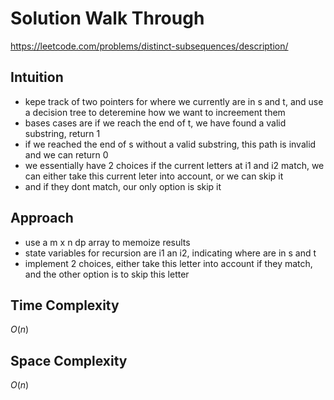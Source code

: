 # Solution Walk Through
https://leetcode.com/problems/distinct-subsequences/description/

## Intuition
- kepe track of two pointers for where we currently are in s and t, and use a decision tree to deteremine how we want to increement them
- bases cases are if we reach the end of t, we have found a valid substring, return 1
- if we reached the end of s without a valid substring, this path is invalid and we can return 0
- we essentially have 2 choices if the current letters at i1 and i2 match, we can either take this current leter into account, or we can skip it
- and if they dont match, our only option is skip it

## Approach
- use a m x n dp array to memoize results
- state variables for recursion are i1 an i2, indicating where are in s and t
- implement 2 choices, either take this letter into account if they match, and the other option is to skip this letter

## Time Complexity
$O(n)$

## Space Complexity
$O(n)$



